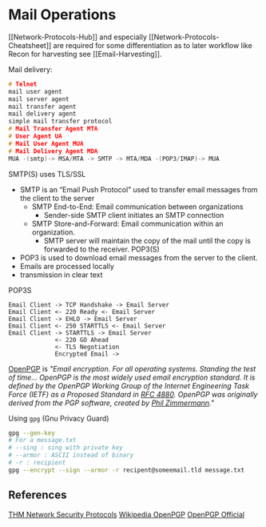 # Mail Operations 

[[Network-Protocols-Hub]] and especially [[Network-Protocols-Cheatsheet]] are required for some differentiation as to later workflow like Recon for harvesting see [[Email-Harvesting]].

Mail delivery:
```c
# Telnet
mail user agent
mail server agent
mail transfer agent
mail delivery agent
simple mail transfer protocol
# Mail Transfer Agent MTA
# User Agent UA
# Mail User Agent MUA
# Mail Delivery Agent MDA
MUA -(smtp)-> MSA/MTA -> SMTP -> MTA/MDA -(POP3/IMAP)-> MUA
```

SMTP(S) uses TLS/SSL
- SMTP is an “Email Push Protocol” used to transfer email messages from the client to the server
	- SMTP End-to-End: Email communication between organizations
		 - Sender-side SMTP client initiates an SMTP connection
	- SMTP Store-and-Forward: Email communication within an organization. 
		 - SMTP server will maintain the copy of the mail until the copy is forwarded to the receiver.
POP3(S)
- POP3 is used to download email messages from the server to the client.
- Emails are processed locally
- transmission in clear text

POP3S
```goat
Email Client -> TCP Handshake -> Email Server
Email Client <- 220 Ready <- Email Server
Email Client -> EHLO -> Email Server
Email Client <- 250 STARTTLS <- Email Server
Email Client -> STARTTLS -> Email Server
			 <- 220 GO Ahead
			 <- TLS Negotiation 
			 Encrypted Email -> 
```

[OpenPGP](https://www.openpgp.org/) is *"Email encryption. For all operating systems. Standing the test of time... OpenPGP is the most widely used email encryption standard. It is defined by the OpenPGP Working Group of the Internet Engineering Task Force (IETF) as a Proposed Standard in [RFC 4880](https://tools.ietf.org/html/rfc4880). OpenPGP was originally derived from the PGP software, created by [Phil Zimmermann](https://philzimmermann.com)."* 

Using `gpg` (Gnu Privacy Guard)
```bash
gpg --gen-key
# For a message.txt
# --sing : sing with private key
# --armor : ASCII instead of binary
# -r : recipient
gpg --encrypt --sign --armor -r recipent@someemail.tld message.txt
```

## References

[THM Network Security Protocols](https://tryhackme.com/room/networksecurityprotocols)
[Wikipedia OpenPGP](https://en.wikipedia.org/wiki/Pretty_Good_Privacy)
[OpenPGP Official](https://www.openpgp.org/)
